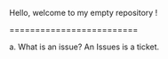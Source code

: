 Hello, welcome to my empty repository !

=========================

a. What is an issue?
An Issues is a ticket.

